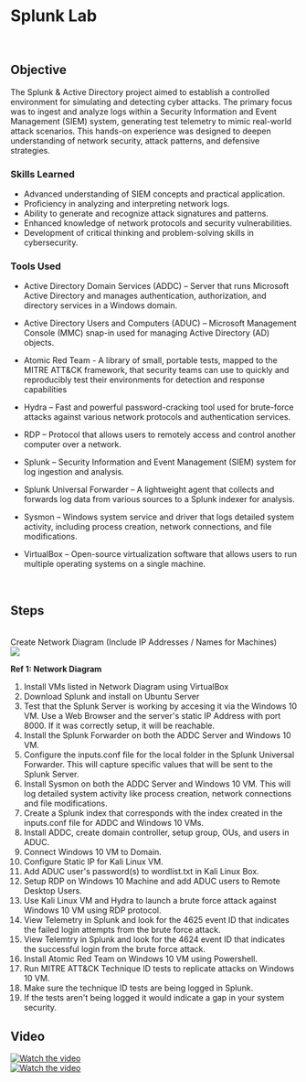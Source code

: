 # Splunk Lab
<br>

## Objective

The Splunk & Active Directory project aimed to establish a controlled environment for simulating and detecting cyber attacks. The primary focus was to ingest and analyze logs within a Security Information and Event Management (SIEM) system, generating test telemetry to mimic real-world attack scenarios. This hands-on experience was designed to deepen understanding of network security, attack patterns, and defensive strategies.

### Skills Learned

- Advanced understanding of SIEM concepts and practical application.
- Proficiency in analyzing and interpreting network logs.
- Ability to generate and recognize attack signatures and patterns.
- Enhanced knowledge of network protocols and security vulnerabilities.
- Development of critical thinking and problem-solving skills in cybersecurity.

### Tools Used

- Active Directory Domain Services (ADDC) – Server that runs Microsoft Active Directory and manages authentication, authorization, and directory services in a Windows domain.

- Active Directory Users and Computers (ADUC) – Microsoft Management Console (MMC) snap-in used for managing Active Directory (AD) objects.

- Atomic Red Team - A library of small, portable tests, mapped to the MITRE ATT&CK framework, that security teams can use to quickly and reproducibly test their environments for detection and response capabilities

- Hydra – Fast and powerful password-cracking tool used for brute-force attacks against various network protocols and authentication services.

- RDP – Protocol that allows users to remotely access and control another computer over a network.

- Splunk – Security Information and Event Management (SIEM) system for log ingestion and analysis.

- Splunk Universal Forwarder – A lightweight agent that collects and forwards log data from various sources to a Splunk indexer for analysis.

- Sysmon – Windows system service and driver that logs detailed system activity, including process creation, network connections, and file modifications.

- VirtualBox – Open-source virtualization software that allows users to run multiple operating systems on a single machine.

<br>

## Steps
<br> 
<div>
Create Network Diagram (Include IP Addresses / Names for Machines)
  <br>
   <img src="https://i.imgur.com/X9VzTIN.png" />

**Ref 1: Network Diagram**

1) Install VMs listed in Network Diagram using VirtualBox
2) Download Splunk and install on Ubuntu Server
3) Test that the Splunk Server is working by accesing it via the Windows 10 VM. Use a Web Browser and the server's static IP Address with port 8000. If it was correctly setup, it will be reachable. 
4) Install the Splunk Forwarder on both the ADDC Server and Windows 10 VM.
5) Configure the inputs.conf file for the local folder in the Splunk Universal Forwarder. This will capture specific values that will be sent to the Splunk Server.
6) Install Sysmon on both the ADDC Server and Windows 10 VM. This will log detailed system activity like process creation, network connections and file modifications.
7) Create a Splunk index that corresponds with the index created in the inputs.conf file for ADDC and Windows 10 VMs.
8) Install ADDC, create domain controller, setup group, OUs, and users in ADUC.
9) Connect Windows 10 VM to Domain.
10) Configure Static IP for Kali Linux VM.
11) Add ADUC user's password(s) to wordlist.txt in Kali Linux Box.
12) Setup RDP on Windows 10 Machine and add ADUC users to Remote Desktop Users.
13) Use Kali Linux VM and Hydra to launch a brute force attack against Windows 10 VM using RDP protocol.
14) View Telemetry in Splunk and look for the 4625 event ID that indicates the failed login attempts from the brute force attack.
15) View Telemtry in Splunk and look for the 4624 event ID that indicates the successful login from the brute force attack.
16) Install Atomic Red Team on Windows 10 VM using Powershell.
17) Run MITRE ATT&CK Technique ID tests to replicate attacks on Windows 10 VM.
18) Make sure the technique ID tests are being logged in Splunk.
19) If the tests aren't being logged it would indicate a gap in your system security.
  
</div>

## Video

[![Watch the video](https://img.youtube.com/vi/G3BbQWCXSFU/0.jpg)](https://www.youtube.com/watch?v=G3BbQWCXSFU)
<br>
[![Watch the video](https://img.youtube.com/vi/rfvxSoyqAwo/0.jpg)](https://www.youtube.com/watch?v=rfvxSoyqAwo)
